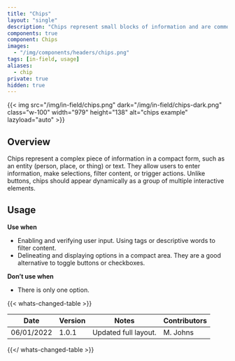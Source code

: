 ```yaml
---
title: "Chips"
layout: "single"
description: "Chips represent small blocks of information and are commonly used for input or filtering."
components: true
component: Chips
images:
  - "/img/components/headers/chips.png"
tags: [in-field, usage]
aliases:
  - chip
private: true
hidden: true
---
```


{{< img src="/img/in-field/chips.png" dark="/img/in-field/chips-dark.png" class="w-100" width="979" height="138" alt="chips example" lazyload="auto" >}}

## Overview

Chips represent a complex piece of information in a compact form, such as an entity (person, place, or thing) or text. They allow users to enter information, make selections, filter content, or trigger actions. Unlike buttons, chips should appear dynamically as a group of multiple interactive elements.

## Usage

**Use when**

- Enabling and verifying user input.
  Using tags or descriptive words to filter content.
- Delineating and displaying options in a compact area. They are a good alternative to toggle buttons or checkboxes.

**Don’t use when**

- There is only one option.

{{< whats-changed-table >}}

| Date       | Version | Notes                | Contributors |
| ---------- | ------- | -------------------- | ------------ |
| 06/01/2022 | 1.0.1   | Updated full layout. | M. Johns     |

{{</ whats-changed-table >}}
